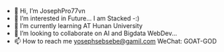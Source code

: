 - 👋 Hi, I’m JosephPro77vn
- 👀 I’m interested in Future... I am Stacked -:)
- 🌱 I’m currently learning AT Hunan University
- 💞️ I’m looking to collaborate on AI and Bigdata WebDev...
- 📫 How to reach me yosephsebsebe@gamil.com WeChat: GOAT-GOD

<!---
 I am Stacked -:)
--->
